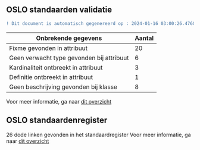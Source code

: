 ## OSLO standaarden validatie
```diff
! Dit document is automatisch gegenereerd op : 2024-01-16 03:00:26.476086
```

| Onbrekende gegevens               | Aantal  |
| ----------------------------              | --------------------------  |
| Fixme gevonden in attribuut               | 20  |
| Geen verwacht type gevonden bij attribuut | 6  |
| Kardinaliteit ontbreekt in attribuut      | 3  |
| Definitie ontbreekt in attribuut          | 1  |
| Geen beschrijving gevonden bij klasse     | 8  |

Voor meer informatie, ga naar [dit overzicht](output/controle_applicatieprofiel.md)

## OSLO standaardenregister

26 dode linken gevonden in het standaardregister
Voor meer informatie, ga naar [dit overzicht](output/dead_links.md)